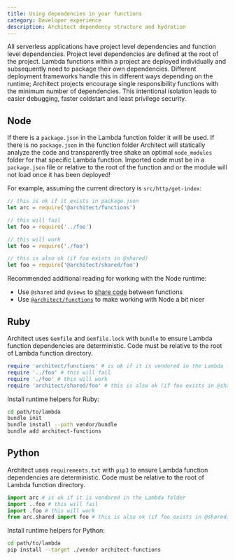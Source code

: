 ```yaml
---
title: Using dependencies in your functions
category: Developer experience
description: Architect dependency structure and hydration
---
```


All serverless applications have project level dependencies and function level dependencies. Project level dependencies are defined at the root of the project. Lambda functions within a project are deployed individually and subsequently need to package their own dependencies. Different deployment frameworks handle this in different ways depending on the runtime; Architect projects encourage single responsibility functions with the minimum number of dependencies. This intentional isolation leads to easier debugging, faster coldstart and least privilege security.

## Node

If there is a `package.json` in the Lambda function folder it will be used. If there is no `package.json` in the function folder Architect will statically analyze the code and transparently tree shake an optimal `node_modules` folder for that specific Lambda function. Imported code must be in a `package.json` file or relative to the root of the function and or the module will not load once it has been deployed!

For example, assuming the current directory is `src/http/get-index`:

```javascript
// this is ok if it exists in package.json
let arc = require('@architect/functions')

// this will fail
let foo = require('../foo')

// this will work
let foo = require('./foo')

// this is also ok (if foo exists in @shared)
let foo = require('@architect/shared/foo')
```

Recommended additional reading for working with the Node runtime:

- Use `@shared` and `@views` to [share code](/docs/en/guides/developer-experience/sharing-code) between functions
- Use [`@architect/functions`](/docs/en/reference/runtime/node) to make working with Node a bit nicer

## Ruby

Architect uses `Gemfile` and `Gemfile.lock` with `bundle` to ensure Lambda function dependencies are deterministic. Code must be relative to the root of Lambda function directory.

```ruby
require 'architect/functions' # is ok if it is vendored in the Lambda folder
require '../foo' # this will fail
require './foo' # this will work
require 'architect/shared/foo' # this is also ok (if foo exists in @shared)
```

Install runtime helpers for Ruby:

```bash
cd path/to/lambda
bundle init
bundle install --path vendor/bundle
bundle add architect-functions
```

## Python

Architect uses `requirements.txt` with `pip3` to ensure Lambda function dependencies are deterministic. Code must be relative to the root of Lambda function directory.

```python
import arc # is ok if it is vendored in the Lambda folder
import ..foo # this will fail
import .foo # this will work
from arc.shared import foo # this is also ok (if foo exists in @shared)
```

Install runtime helpers for Python:

```bash
cd path/to/lambda
pip install --target ./vendor architect-functions
```
